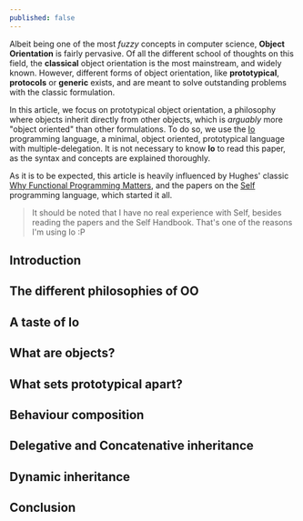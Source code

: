 ```yaml
---
published: false
---
```


Albeit being one of the most *fuzzy* concepts in computer science, **Object Orientation** is fairly pervasive. Of all the different school of thoughts on this field, the **classical** object orientation is the most mainstream, and widely known. However, different forms of object orientation, like **prototypical**, **protocols** or **generic** exists, and are meant to solve outstanding problems with the classic formulation.

In this article, we focus on prototypical object orientation, a philosophy where objects inherit directly from other objects, which is *arguably* more "object oriented" than other formulations. To do so, we use the [Io](http://iolanguage.org/) programming language, a minimal, object oriented, prototypical language with multiple-delegation. It is not necessary to know **Io** to read this paper, as the syntax and concepts are explained thoroughly.

As it is to be expected, this article is heavily influenced by Hughes' classic [Why Functional Programming Matters](http://www.cse.chalmers.se/~rjmh/Papers/whyfp.html), and the papers on the [Self](http://selflanguage.org/) programming language, which started it all.

> It should be noted that I have no real experience with Self, besides reading the papers and the Self Handbook. That's one of the reasons I'm using Io :P


## Introduction

## The different philosophies of OO

## A taste of Io

## What are objects?

## What sets prototypical apart?

## Behaviour composition

## Delegative and Concatenative inheritance

## Dynamic inheritance

## Conclusion